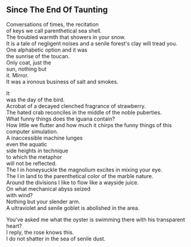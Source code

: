 Since The End Of Taunting
-------------------------
Conversations of times, the recitation  
of keys we call parenthetical sea shell.  
The troubled warmth that showers in your snow.  
It is a tale of negligent noises and a senile forest's clay will tread you.  
One alphabetic option and it was  
the sunrise of the toucan.  
Only coat, just the  
sun, nothing but  
it. Mirror.  
It was a ironous business of salt and smokes.  
  
It  
was the day of the bird.  
Acrobat of a decayed clenched fragrance of strawberry.  
The hated crab reconciles in the middle of the noble puberties.  
What funny things does the iguana contain?  
How little we flutter and how much it chirps the funny things of this computer simulation.  
A inaccessible machine lunges  
even the aquatic  
side heights in technique  
to which the metaphor  
will not be reflected.  
The I in honeysuckle the magnolium excites in mixing your eye.  
The I in land to the parenthetical color of the marble nature.  
Around the divisions I like to flow like a wayside juice.  
On what mechanical abyss seized  
with wind?  
Nothing but your slender arm.  
A ultraviolet and senile goblet is abolished in the area.  
  
You've asked me what the oyster is swimming there with his transparent heart?  
I reply, the rose knows this.  
I do not shatter in the sea of senile dust.  
